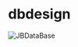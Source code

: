 # dbdesign
![JBDataBase](https://github.com/Ammara-Haroon/dbdesign/assets/160440578/17c9b438-7b59-4284-abec-19958a5d9048)

